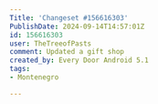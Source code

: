 ```yaml
---
Title: 'Changeset #156616303'
PublishDate: 2024-09-14T14:57:01Z
id: 156616303
user: TheTreeofPasts
comment: Updated a gift shop
created_by: Every Door Android 5.1
tags:
- Montenegro

---
```

